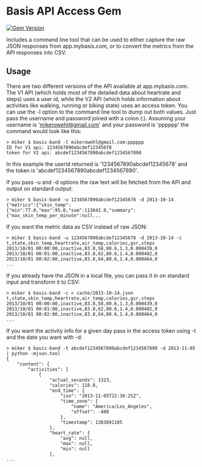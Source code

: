 # Basis API Access Gem

[![Gem Version](https://badge.fury.io/rb/basis-band.png)](http://badge.fury.io/rb/basis-band)

Includes a command line tool that can be used to either capture the raw JSON
responses from app.mybasis.com, or to convert the metrics from the API
responses into CSV.

## Usage

There are two different versions of the API available at app.mybasis.com. The
V1 API (which holds most of the detailed data about heartrate and steps) uses a
user id, while the V2 API (which holds information about activities like
walking, running or biking state) uses an access token. You can use the -l
option to the command line tool to dump out both values.
Just pass the username and password joined with a colon (:).
Assuming your username is
'mikerowehl@gmail.com' and your password is 'pppppp' the command would look
like this:

```
> miker $ basis-band -l mikerowehl@gmail.com:pppppp
ID for V1 api: 1234567890abcdef12345678
token for V2 api: abcdef1234567890abcdef1234567890
```

In this example the userid returned is '1234567890abcdef12345678' and the 
token is 'abcdef1234567890abcdef1234567890'.

If you pass -u and -d options the raw text will be fetched from the API and
output on standard output:

```
> miker $ basis-band -u 1234567890abcdef12345678 -d 2013-10-14
{"metrics":{"skin_temp":{"min":77.0,"max":95.0,"sum":113642.0,"summary":{"max_skin_temp_per_minute":null...
```

If you want the metric data as CSV instead of raw JSON:

```
> miker $ basis-band -u 1234567890abcdef12345678 -d 2013-10-14 -c
t,state,skin_temp,heartrate,air_temp,calories,gsr,steps
2013/10/01 00:00:00,inactive,83.8,58,80.6,1.3,0.000439,0
2013/10/01 00:01:00,inactive,83.8,62,80.6,1.4,0.000402,0
2013/10/01 00:02:00,inactive,83.8,64,80.6,1.4,0.000464,0
...
```

If you already have the JSON in a local file, you can pass it in on standard
input and transform it to CSV:

```
> miker $ basis-band -c < cache/2013-10-14.json
t,state,skin_temp,heartrate,air_temp,calories,gsr,steps
2013/10/01 00:00:00,inactive,83.8,58,80.6,1.3,0.000439,0
2013/10/01 00:01:00,inactive,83.8,62,80.6,1.4,0.000402,0
2013/10/01 00:02:00,inactive,83.8,64,80.6,1.4,0.000464,0
...
```

If you want the activity info for a given day pass in the access token using
-t and the date you want with -d:

```
> miker $ basis-band -t abcdef1234567890abcdef1234567890 -d 2013-11-05 | python -mjson.tool
{
    "content": {
        "activities": [
            {
                "actual_seconds": 1323,
                "calories": 118.8,
                "end_time": {
                    "iso": "2013-11-05T22:38:25Z",
                    "time_zone": {
                        "name": "America/Los_Angeles",
                        "offset": -480
                    },
                    "timestamp": 1383691105
                },
                "heart_rate": {
                    "avg": null,
                    "max": null,
                    "min": null
                },
...
```

